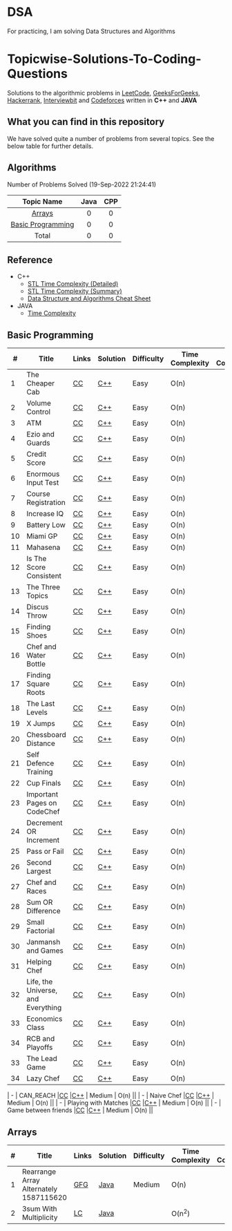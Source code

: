 # DSA
For practicing, I am solving Data Structures and Algorithms

# Topicwise-Solutions-To-Coding-Questions

Solutions to the algorithmic problems in [LeetCode](https://leetcode.com/problemset/algorithms/), [GeeksForGeeks](https://practice.geeksforgeeks.org/explore/?problemType=full&page=1), [Hackerrank](https://www.hackerrank.com/domains/algorithms?filters%5Bstatus%5D%5B%5D=unsolved&badge_type=problem-solving), [Interviewbit](https://www.interviewbit.com/courses/programming/) and [Codeforces](https://codeforces.com/problemset) written in **C++** and **JAVA**

## What you can find in this repository

We have solved quite a number of problems from several topics. See the below table for further details.

## Algorithms

Number of Problems Solved (19-Sep-2022 21:24:41)

| Topic Name | Java | CPP |
| :--------: | :--------: | :--------: |
| [Arrays](https://github.com/om-umrania/DSA/tree/main#arrays) | 0 | 0 |
| [Basic Programming](https://github.com/om-umrania/DSA#basic-programming) | 0 | 0 |
| Total | 0 | 0 |

## Reference

* C++
	* [STL Time Complexity (Detailed)](http://www.cplusplus.com/reference/stl/)
	* [STL Time Complexity (Summary)](http://john-ahlgren.blogspot.com/2013/10/stl-container-performance.html)
	* [Data Structure and Algorithms Cheat Sheet](https://github.com/gibsjose/cpp-cheat-sheet/blob/master/Data%20Structures%20and%20Algorithms.md)
* JAVA
	* [Time Complexity](to-be-updated)

## Basic Programming
|  #  |Title            |Links            |Solution         |Difficulty       |Time Complexity  |Space Complexity |
|-----|---------------- |---------------- |---------------- |---------------- |---------------- |---------------- |
|  1  | The Cheaper Cab |[CC](https://www.codechef.com/submit/CABS) |[C++](https://github.com/om-umrania/DSA/blob/main/Basic-1/CC_CABS.c%2B%2B) | Easy | O(n) ||
|  2  | Volume Control |[CC](https://www.codechef.com/submit/VOLCONTROL) |[C++](https://github.com/om-umrania/DSA/blob/main/1-Programming/CC_VOLCONTROL.cpp) | Easy | O(n) ||
|  3  | ATM |[CC](https://www.codechef.com/submit/HS08TEST) |[C++](https://github.com/om-umrania/DSA/blob/main/Basic-1/CC_HS08TEST.cpp) | Easy | O(n) ||
|  4  | Ezio and Guards |[CC](https://www.codechef.com/submit/MANIPULATE) |[C++](https://github.com/om-umrania/DSA/blob/main/1-Programming/CC_MANIPULATE.cpp) | Easy | O(n) ||
|  5  | Credit Score |[CC](https://www.codechef.com/submit/CREDSCORE) |[C++](https://github.com/om-umrania/DSA/blob/main/Basic-Programming/CC_CREDSCORE.cpp) | Easy | O(n) ||
|  6  | Enormous Input Test |[CC](https://www.codechef.com/submit/INTEST) |[C++](https://github.com/om-umrania/DSA/blob/main/Basic-Programming/CC_INTEST.cpp) | Easy | O(n) ||
|  7  | Course Registration |[CC](https://www.codechef.com/submit/COURSEREG) |[C++](https://github.com/om-umrania/DSA/blob/main/Basic-Programming/CC_COURSEREG.cpp) | Easy | O(n) ||
|  8  | Increase IQ |[CC](https://www.codechef.com/submit/INCRIQ) |[C++](https://github.com/om-umrania/DSA/blob/main/Basic-Programming/CC_INCRIQ.cpp) | Easy | O(n) ||
|  9  | Battery Low |[CC](https://www.codechef.com/submit/BATTERYLOW) |[C++](https://github.com/om-umrania/DSA/blob/main/Basic-Programming/CC_BATTERYLOW.cpp) | Easy | O(n) ||
|  10  | Miami GP |[CC](https://www.codechef.com/submit/F1RULE) |[C++](https://github.com/om-umrania/DSA/blob/main/Basic-Programming/CC_F1RULE.cpp) | Easy | O(n) ||
|  11  | Mahasena |[CC](https://www.codechef.com/submit/AMR15A) |[C++](https://github.com/om-umrania/DSA/blob/main/Basic-Programming/CC_AMR15A.cpp) | Easy | O(n) ||
|  12  | Is The Score Consistent |[CC](https://www.codechef.com/submit/TRUESCORE) |[C++](https://github.com/om-umrania/DSA/blob/main/Basic-Programming/CC_TRUESCORE.cpp) | Easy | O(n) ||
|  13  | The Three Topics |[CC](https://www.codechef.com/submit/THREETOPICS) |[C++](https://github.com/om-umrania/DSA/blob/main/Basic-Programming/CC_THREETOPICS.cpp) | Easy | O(n) ||
|  14  | Discus Throw |[CC](https://www.codechef.com/submit/DISCUS) |[C++](https://github.com/om-umrania/DSA/blob/main/Basic-Programming/CC_DISCUS.cpp) | Easy | O(n) ||
|  15  | Finding Shoes |[CC](https://www.codechef.com/submit/FINDSHOES) |[C++](https://github.com/om-umrania/DSA/blob/main/Basic-Programming/CC_FINDSHOES.cpp) | Easy | O(n) ||
|  16  | Chef and Water Bottle |[CC](https://www.codechef.com/submit/CHEFBOTTLE) |[C++](https://github.com/om-umrania/DSA/blob/main/Basic-Programming/CC_CHEFBOTTLE.cpp) | Easy | O(n) ||
|  17  | Finding Square Roots |[CC](https://www.codechef.com/submit/FSQRT) |[C++](https://github.com/om-umrania/DSA/blob/main/Basic-Programming/CC_FSQRT.cpp) | Easy | O(n) ||
|  18  | The Last Levels |[CC](https://www.codechef.com/submit/LASTLEVELS) |[C++](https://github.com/om-umrania/DSA/blob/main/Basic-Programming/CC_LASTLEVELS.cpp) | Easy | O(n) ||
|  19  | X Jumps |[CC](https://www.codechef.com/submit/XJUMP) |[C++](https://github.com/om-umrania/DSA/blob/main/Basic-Programming/CC_XJUMP.cpp) | Easy | O(n) ||
|  20  | Chessboard Distance |[CC](https://www.codechef.com/submit/CHESSDIST) |[C++](https://github.com/om-umrania/DSA/blob/main/Basic-Programming/CC_CHESSDIST.cpp) | Easy | O(n) ||
|  21  | Self Defence Training |[CC](https://www.codechef.com/submit/SELFDEF) |[C++](https://github.com/om-umrania/DSA/blob/main/Basic-Programming/CC_SELFDEF.cpp) | Easy | O(n) ||
|  22  | Cup Finals |[CC](https://www.codechef.com/submit/CRICUP) |[C++](https://github.com/om-umrania/DSA/blob/main/Basic-Programming/CC_CRICUP.cpp) | Easy | O(n) ||
|  23  | Important Pages on CodeChef |[CC](https://www.codechef.com/submit/CHEFPAGES) |[C++](https://github.com/om-umrania/DSA/blob/main/Basic-Programming/CC_CHEFPAGES.cpp) | Easy | O(n) ||
|  24  | Decrement OR Increment |[CC](https://www.codechef.com/submit/DECINC) |[C++](https://github.com/om-umrania/DSA/blob/main/Basic-Programming/CC_DECINC.cpp) | Easy | O(n) ||
|  25  | Pass or Fail |[CC](https://www.codechef.com/submit/PASSORFAIL) |[C++](https://github.com/om-umrania/DSA/blob/main/Basic-Programming/CC_PASSORFAIL.cpp) | Easy | O(n) ||
|  26  | Second Largest |[CC](https://www.codechef.com/submit/FLOW017) |[C++](https://github.com/om-umrania/DSA/blob/main/Basic-Programming/CC_FLOW017.cpp) | Easy | O(n) ||
|  27  | Chef and Races |[CC](https://www.codechef.com/submit/CHEFRACES) |[C++](https://github.com/om-umrania/DSA/blob/main/Basic-Programming/CC_CHEFRACES.cpp) | Easy | O(n) ||
|  28  | Sum OR Difference |[CC](https://www.codechef.com/submit/DIFFSUM) |[C++](https://github.com/om-umrania/DSA/blob/main/Basic-Programming/CC_DIFFSUM.cpp) | Easy | O(n) ||
|  29  | Small Factorial |[CC](https://www.codechef.com/submit/FLOW018) |[C++](https://github.com/om-umrania/DSA/blob/main/Basic-Programming/CC_FLOW018.cpp) | Easy | O(n) ||
|  30  | Janmansh and Games |[CC](https://www.codechef.com/submit/JGAMES) |[C++](https://github.com/om-umrania/DSA/blob/main/Basic-Programming/CC_JGAMES.cpp) | Easy | O(n) ||
|  31  | Helping Chef |[CC](https://www.codechef.com/submit/FLOW008) |[C++](https://github.com/om-umrania/DSA/blob/main/Basic-Programming/CC_FLOW008.cpp) | Easy | O(n) ||
|  32  | Life, the Universe, and Everything |[CC](https://www.codechef.com/submit/TEST) |[C++](https://github.com/om-umrania/DSA/blob/main/Basic-Programming/CC_TEST.cpp) | Easy | O(n) ||
|  33  | Economics Class |[CC](https://www.codechef.com/submit/ECOCLASS) |[C++](https://github.com/om-umrania/DSA/blob/main/Basic-Programming/CC_ECOCLASS.cpp) | Easy | O(n) ||
|  34  | RCB and Playoffs |[CC](https://www.codechef.com/submit/ROBPLAY) |[C++](https://github.com/om-umrania/DSA/blob/main/Basic-Programming/CC_ROBPLAY.cpp) | Easy | O(n) ||
|  33  | The Lead Game |[CC](https://www.codechef.com/submit/TLG) |[C++](https://github.com/om-umrania/DSA/blob/main/Basic-Programming/CC_TLG.cpp) | Easy | O(n) ||
|  34  | Lazy Chef |[CC](https://www.codechef.com/submit/LAZYCHF) |[C++](https://github.com/om-umrania/DSA/blob/main/Basic-Programming/CC_LAZYCHF.cpp) | Easy | O(n) ||

|  -  | CAN_REACH |[CC](https://www.codechef.com/submit/CAN_REACH) |[C++](https://github.com/om-umrania/DSA/blob/main/Basic-Programming/CC_CAN_REACH.cpp) | Medium | O(n) ||
|  -  | Naive Chef |[CC](https://www.codechef.com/submit/NAICHEF) |[C++](https://github.com/om-umrania/DSA/blob/main/Basic-Programming/NAICHEF.cpp) | Medium | O(n) ||
|  -  | Playing with Matches |[CC](https://www.codechef.com/submit/MATCHES) |[C++](https://github.com/om-umrania/DSA/blob/main/Basic-Programming/MATCHES.cpp) | Medium | O(n) ||
|  -  | Game between friends |[CC](https://www.codechef.com/submit/INCRIQ) |[C++](https://github.com/om-umrania/DSA/blob/main/Basic-Programming/CC_FRGAME.cpp) | Medium | O(n) ||

## Arrays

|  #  |Title            |Links            |Solution         |Difficulty       |Time Complexity  |Space Complexity |
|-----|---------------- |---------------- |---------------- |---------------- |---------------- |---------------- |
|  1  |Rearrange Array Alternately 1587115620|[GFG](https://practice.geeksforgeeks.org/problems/-rearrange-array-alternately-1587115620/1) |[Java](./Arrays/AlternativeRearrangement.java) |Medium|O(n)||
|  2  |3sum With Multiplicity|[LC](https://leetcode.com/problems/3sum-with-multiplicity/) |[Java](./Arrays/3SumWithMultiplicity.java) ||O(n<sup>2</sup>)||
